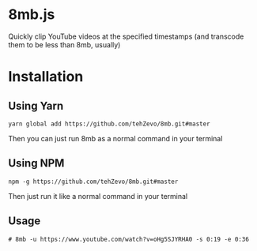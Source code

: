 # 8mb.js

Quickly clip YouTube videos at the specified timestamps (and transcode them to be less than 8mb, usually)

# Installation

## Using Yarn

```
yarn global add https://github.com/tehZevo/8mb.git#master
```

Then you can just run 8mb as a normal command in your terminal

## Using NPM

```
npm -g https://github.com/tehZevo/8mb.git#master
```
Then just run it like a normal command in your terminal

## Usage
```
# 8mb -u https://www.youtube.com/watch?v=oHg5SJYRHA0 -s 0:19 -e 0:36
```

